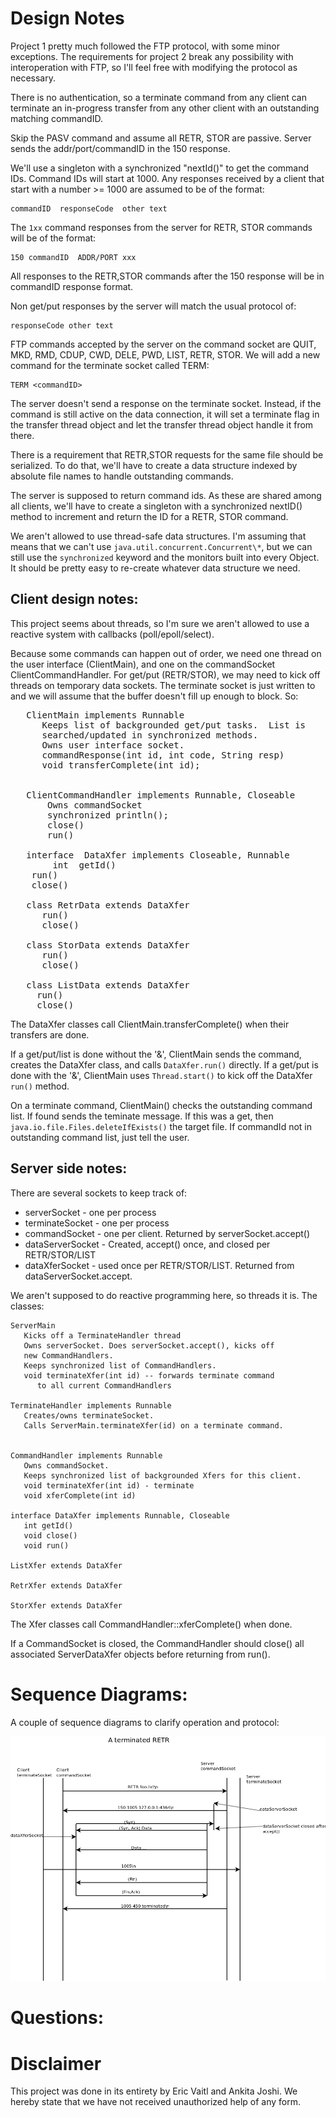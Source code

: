 Design Notes
============

Project 1 pretty much followed the FTP protocol, with some minor
exceptions.  The requirements for project 2 break any possibility with
interoperation with FTP, so I'll feel free with modifying the protocol
as necessary.

There is no authentication, so a terminate command from any client can
terminate an in-progress transfer from any other client with an
outstanding matching commandID.

Skip the PASV command and assume all RETR, STOR are passive. Server
sends the addr/port/commandID in the 150 response.

We'll use a singleton with a synchronized "nextId()" to get the
command IDs. Command IDs will start at 1000. Any responses received by
a client that start with a number >= 1000 are assumed to be of the
format:

    commandID  responseCode  other text

The `1xx` command responses from the server for RETR, STOR commands
will be of the format:

    150 commandID  ADDR/PORT xxx

All responses to the RETR,STOR commands after the 150 response will be
in commandID response format.

Non get/put responses by the server will match the usual
protocol of:

    responseCode other text

FTP commands accepted by the server on the command socket are 
QUIT, MKD, RMD, CDUP, CWD, DELE, PWD, LIST, RETR, STOR.  We will add a
new command for the terminate socket called TERM:

    TERM <commandID> 

The server doesn't send a response on the terminate socket. Instead,
if the command is still active on the data connection, it will set a
terminate flag in the transfer thread object and let the transfer
thread object handle it from there.


There is a requirement that RETR,STOR requests for the same file
should be serialized.  To do that, we'll have to create a data
structure indexed by absolute file names to handle outstanding
commands.

The server is supposed to return command ids. As these are shared
among all clients, we'll have to create a singleton with a
synchronized nextID() method to increment and return the ID for a
RETR, STOR command.

We aren't allowed to use thread-safe data structures. I'm assuming
that means that we can't use `java.util.concurrent.Concurrent\*`, but
we can still use the `synchronized` keyword and the monitors built
into every Object.  It should be pretty easy to re-create whatever
data structure we need.

## Client design notes:

This project seems about threads, so I'm sure we aren't allowed to use
a reactive system with callbacks (poll/epoll/select). 

Because some commands can happen out of order, we need one thread on
the user interface (ClientMain), and one on the commandSocket
ClientCommandHandler.  For get/put (RETR/STOR), we may need to kick
off threads on temporary data sockets. The terminate socket is just
written to and we will assume that the buffer doesn't fill up enough
to block. So:

<pre>
   ClientMain implements Runnable   
      Keeps list of backgrounded get/put tasks.  List is
      searched/updated in synchronized methods.
      Owns user interface socket.
      commandResponse(int id, int code, String resp)      
      void transferComplete(int id);
      
      
   ClientCommandHandler implements Runnable, Closeable
       Owns commandSocket
       synchronized println();
       close()
       run()

   interface  DataXfer implements Closeable, Runnable
        int  getId()
	run()
	close()

   class RetrData extends DataXfer
      run()
      close()

   class StorData extends DataXfer
      run()
      close()

   class ListData extends DataXfer
   	 run()
	 close()
</pre>

The DataXfer classes call ClientMain.transferComplete() when their
transfers are done.

If a get/put/list is done without the '&', ClientMain sends the
command, creates the DataXfer class, and calls `DataXfer.run()`
directly. If a get/put is done with the '&', ClientMain uses
`Thread.start()` to kick off the DataXfer `run()` method.

On a terminate command, ClientMain() checks the outstanding command
list. If found sends the teminate message. If this was a get, then
`java.io.file.Files.deleteIfExists()` the target file.  If commandId
not in outstanding command list, just tell the user.


## Server side notes:

There are several sockets to keep track of:

* serverSocket - one per process
* terminateSocket - one per process
* commandSocket - one per client. Returned by serverSocket.accept()
* dataServerSocket - Created, accept() once, and closed per RETR/STOR/LIST
* dataXferSocket - used once per RETR/STOR/LIST. Returned from
  dataServerSocket.accept.

We aren't supposed to do reactive programming here, so threads it
is. The classes:

    ServerMain
       Kicks off a TerminateHandler thread
       Owns serverSocket. Does serverSocket.accept(), kicks off
       new CommandHandlers.
       Keeps synchronized list of CommandHandlers.
       void terminateXfer(int id) -- forwards terminate command
          to all current CommandHandlers      

    TerminateHandler implements Runnable
       Creates/owns terminateSocket.
       Calls ServerMain.terminateXfer(id) on a terminate command. 


    CommandHandler implements Runnable
       Owns commandSocket.
       Keeps synchronized list of backgrounded Xfers for this client.
       void terminateXfer(int id) - terminate
       void xferComplete(int id) 

    interface DataXfer implements Runnable, Closeable
       int getId()
       void close()
       void run()

    ListXfer extends DataXfer

    RetrXfer extends DataXfer

    StorXfer extends DataXfer
    
The Xfer classes call CommandHandler::xferComplete() when done.

If a CommandSocket is closed, the CommandHandler should close() all
associated ServerDataXfer objects before returning from run().


Sequence Diagrams:
==================

A couple of sequence diagrams to clarify operation and protocol:

![Terminated RETR](docs/retr_term.png)


Questions:
==========




Disclaimer
==========

This project was done in its entirety by Eric Vaitl and Ankita
Joshi. We hereby state that we have not received unauthorized help of
any form.

